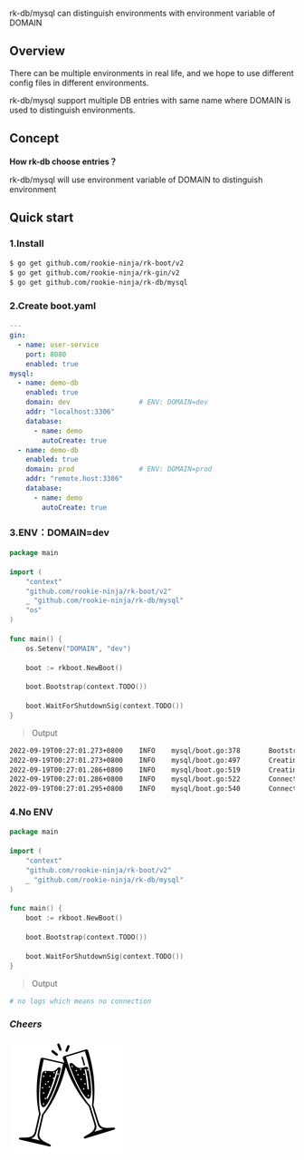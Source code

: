 rk-db/mysql can distinguish environments with environment variable of DOMAIN

## Overview
There can be multiple environments in real life, and we hope to use different config files in different environments.

rk-db/mysql support multiple DB entries with same name where DOMAIN is used to distinguish environments.

## Concept
**How rk-db choose entries？**

rk-db/mysql will use environment variable of DOMAIN to distinguish environment

## Quick start
### 1.Install

```bash
$ go get github.com/rookie-ninja/rk-boot/v2
$ go get github.com/rookie-ninja/rk-gin/v2
$ go get github.com/rookie-ninja/rk-db/mysql
```

### 2.Create boot.yaml
```yaml
---
gin:
  - name: user-service
    port: 8080
    enabled: true
mysql:
  - name: demo-db
    enabled: true
    domain: dev                 # ENV: DOMAIN=dev
    addr: "localhost:3306"
    database:
      - name: demo
        autoCreate: true
  - name: demo-db
    enabled: true
    domain: prod                # ENV: DOMAIN=prod
    addr: "remote.host:3306"
    database:
      - name: demo
        autoCreate: true
```

### 3.ENV：DOMAIN=dev
```go
package main

import (
	"context"
	"github.com/rookie-ninja/rk-boot/v2"
	_ "github.com/rookie-ninja/rk-db/mysql"
	"os"
)

func main() {
	os.Setenv("DOMAIN", "dev")

	boot := rkboot.NewBoot()

	boot.Bootstrap(context.TODO())

	boot.WaitForShutdownSig(context.TODO())
}
```

> Output
```bash
2022-09-19T00:27:01.273+0800    INFO    mysql/boot.go:378       Bootstrap MySqlEntry    {"eventId": "bb4c7b17-db51-4c58-b611-0543e6689f2d", "entryName": "demo-db", "entryType": "MySqlEntry"}
2022-09-19T00:27:01.273+0800    INFO    mysql/boot.go:497       Creating database [demo]
2022-09-19T00:27:01.286+0800    INFO    mysql/boot.go:519       Creating database [demo] successs
2022-09-19T00:27:01.286+0800    INFO    mysql/boot.go:522       Connecting to database [demo]
2022-09-19T00:27:01.295+0800    INFO    mysql/boot.go:540       Connecting to database [demo] success
```

### 4.No ENV
```go
package main

import (
	"context"
	"github.com/rookie-ninja/rk-boot/v2"
	_ "github.com/rookie-ninja/rk-db/mysql"
)

func main() {
	boot := rkboot.NewBoot()

	boot.Bootstrap(context.TODO())

	boot.WaitForShutdownSig(context.TODO())
}
```
> Output
```bash
# no logs which means no connection
```

### _**Cheers**_
![](../../../img/user-guide/cheers.png)
